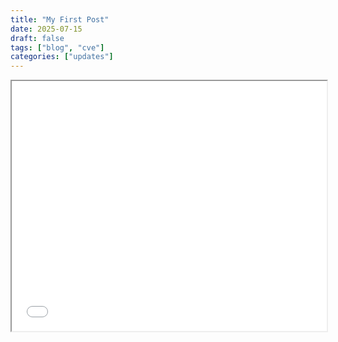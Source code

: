 ```yaml
---
title: "My First Post"
date: 2025-07-15
draft: false
tags: ["blog", "cve"]
categories: ["updates"]
---
```


<iframe src="datarace.html?csv=data.csv" width="100%" height="400"></iframe>
